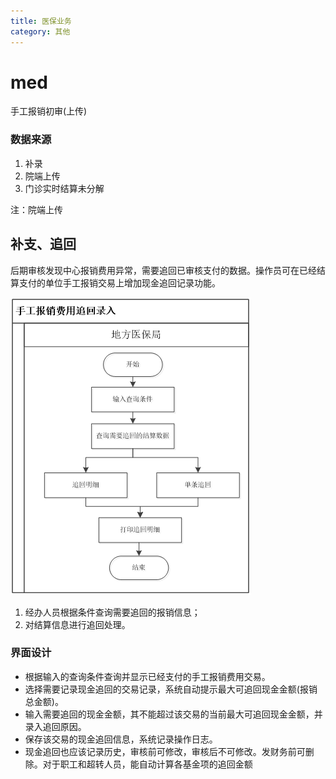 ```yaml
---
title: 医保业务
category: 其他
---
```


# med

手工报销初审(上传)

### 数据来源

1. 补录
2. 院端上传
3. 门诊实时结算未分解

注：院端上传

## 补支、追回

后期审核发现中心报销费用异常，需要追回已审核支付的数据。操作员可在已经结算支付的单位手工报销交易上增加现金追回记录功能。

![](./image/手工报销费用追回录入-业务流程.png)

1. 经办人员根据条件查询需要追回的报销信息；
2. 对结算信息进行追回处理。

### 界面设计

- 根据输入的查询条件查询并显示已经支付的手工报销费用交易。
- 选择需要记录现金追回的交易记录，系统自动提示最大可追回现金金额(报销总金额)。
- 输入需要追回的现金金额，其不能超过该交易的当前最大可追回现金金额，并录入追回原因。
- 保存该交易的现金追回信息，系统记录操作日志。
- 现金追回也应该记录历史，审核前可修改，审核后不可修改。发财务前可删除。对于职工和超转人员，能自动计算各基金项的追回金额
